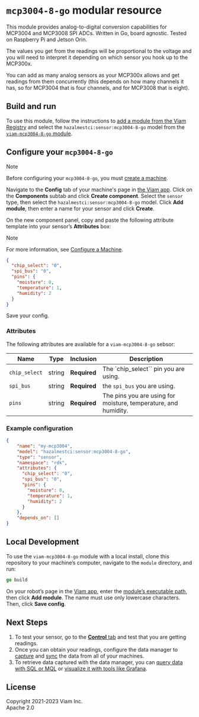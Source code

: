 # `mcp3004-8-go` modular resource

This module provides analog-to-digital conversion capabilities for MCP3004 and MCP3008 SPI ADCs. Written in Go, board agnostic. Tested on Raspberry Pi and Jetson Orin.

The values you get from the readings will be proportional to the voltage and you will need to interpret it depending on which sensor you hook up to the MCP300x.

You can add as many analog sensors as your MCP300x allows and get readings from them concurrently (this depends on how many channels it has, so for MCP3004 that is four channels, and for MCP3008 that is eight).

## Build and run

To use this module, follow the instructions to [add a module from the Viam Registry](https://docs.viam.com/registry/configure/#add-a-modular-resource-from-the-viam-registry) and select the `hazalmestci:sensor:mcp3004-8-go` model from the [`viam-mcp3004-8-go` module](https://app.viam.com/module/hazalmestci/mcp3004-8).

## Configure your `mcp3004-8-go`

> [!NOTE]
> Before configuring your `mcp3004-8-go`, you must [create a machine](https://docs.viam.com/manage/fleet/machines/#add-a-new-machine).

Navigate to the **Config** tab of your machine's page in [the Viam app](https://app.viam.com/).
Click on the **Components** subtab and click **Create component**.
Select the `sensor` type, then select the `hazalmestci:sensor:mcp3004-8-go` model.
Click **Add module**, then enter a name for your sensor and click **Create**.

On the new component panel, copy and paste the following attribute template into your sensor’s **Attributes** box:

> [!NOTE]
> For more information, see [Configure a Machine](https://docs.viam.com/manage/configuration/).

```json
{
  "chip_select": "0",
  "spi_bus": "0", 
  "pins": {
    "moisture": 0,
    "temperature": 1,
    "humidity": 2
  }
}
```

Save your config.

### Attributes

The following attributes are available for a `viam-mcp3004-8-go` sebsor:

| Name    | Type   | Inclusion    | Description |
| ------- | ------ | ------------ | ----------- |
| `chip_select` | string | **Required** | The `chip_select`` pin you are using. |
| `spi_bus` | string | **Required** | the `spi_bus` you are using. |
| `pins` | string | **Required** | The pins you are using for moisture, temperature, and humidity. |

### Example configuration

```json
{
    "name": "my-mcp3004",
    "model": "hazalmestci:sensor:mcp3004-8-go",
    "type": "sensor",
    "namespace": "rdk",
    "attributes": {
      "chip_select": "0",
      "spi_bus": "0", 
      "pins": {
        "moisture": 0,
        "temperature": 1,
        "humidity": 2
      }
    },
    "depends_on": []
}
```

## Local Development

To use the `viam-mcp3004-8-go` module with a local install, clone this repository to your machine’s computer, navigate to the `module` directory, and run:

```go
go build
```

On your robot’s page in the [Viam app](https://app.viam.com/), enter
the [module’s executable path](/registry/create/#prepare-the-module-for-execution), then click **Add module**.
The name must use only lowercase characters.
Then, click **Save config**.

## Next Steps

1. To test your sensor, go to the [**Control** tab](https://docs.viam.com/manage/fleet/robots/#control) and test that you are getting readings.
2. Once you can obtain your readings, configure the data manager to [capture](https://docs.viam.com/data/capture/) and [sync](https://docs.viam.com/data/cloud-sync/) the data from all of your machines.
3. To retrieve data captured with the data manager, you can [query data with SQL or MQL](https://docs.viam.com/data/query/) or [visualize it with tools like Grafana](https://docs.viam.com/data/visualize/).

## License

Copyright 2021-2023 Viam Inc. <br>
Apache 2.0
